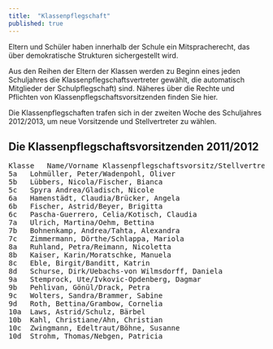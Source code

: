 ```yaml
---
title:  "Klassenpflegschaft"
published: true
---
```


Eltern und Schüler haben innerhalb der Schule ein Mitspracherecht, das über demokratische Strukturen sichergestellt wird.

Aus den Reihen der Eltern der Klassen werden zu Beginn eines jeden Schuljahres die Klassenpflegschaftsvertreter gewählt, die automatisch Mitglieder der Schulpflegschaft) sind. Näheres über die Rechte und Pflichten von Klassenpflegschaftsvorsitzenden finden Sie hier.

Die Klassenpflegschaften trafen sich in der zweiten Woche des Schuljahres 2012/2013, um neue Vorsitzende und Stellvertreter zu wählen. 


## Die Klassenpflegschaftsvorsitzenden 2011/2012

<pre>
Klasse	 Name/Vorname Klassenpflegschaftsvorsitz/Stellvertreter
5a	 Lohmüller, Peter/Wadenpohl, Oliver
5b	 Lübbers, Nicola/Fischer, Bianca
5c	 Spyra Andrea/Gladisch, Nicole
6a	 Hamenstädt, Claudia/Brücker, Angela
6b	 Fischer, Astrid/Beyer, Brigitta
6c	 Pascha-Guerrero, Celia/Kotisch, Claudia
7a	 Ulrich, Martina/Oehm, Bettina
7b	 Bohnenkamp, Andrea/Tahta, Alexandra
7c	 Zimmermann, Dörthe/Schlappa, Mariola
8a	 Ruhland, Petra/Reimann, Nicoletta
8b	 Kaiser, Karin/Moratschke, Manuela
8c	 Eble, Birgit/Banditt, Katrin
8d	 Schurse, Dirk/Uebachs-von Wilmsdorff, Daniela
9a	 Stemprock, Ute/Ivkovic-Opdenberg, Dagmar
9b	 Pehlivan, Gönül/Drack, Petra
9c	 Wolters, Sandra/Brammer, Sabine
9d	 Roth, Bettina/Grambow, Cornelia
10a	 Laws, Astrid/Schulz, Bärbel
10b	 Kahl, Christiane/Ahn, Christian
10c	 Zwingmann, Edeltraut/Böhne, Susanne
10d	 Strohm, Thomas/Nebgen, Patricia
</pre>
